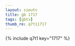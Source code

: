 ```yaml
--- 
layout: sieutv
title: gb 1717
tags: [gbtv]
thumb_re: q7t11717
---
```

{% include q7t1 key="1717" %} 
